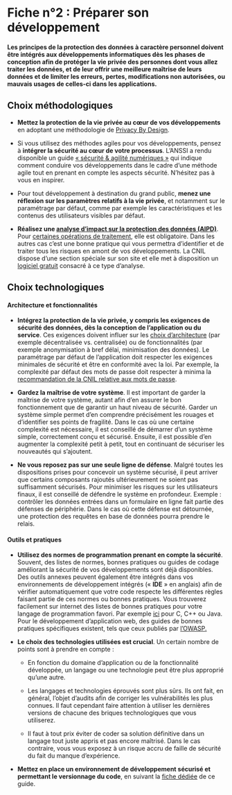 # Fiche n°2 : Préparer son développement

#### Les principes de la protection des données à caractère personnel doivent être intégrés aux développements informatiques dès les phases de conception afin de protéger la vie privée des personnes dont vous allez traiter les données, et de leur offrir une meilleure maîtrise de leurs données et de limiter les erreurs, pertes, modifications non autorisées, ou mauvais usages de celles-ci dans les applications.

## Choix méthodologiques

* **Mettez la protection de la vie privée au cœur de vos développements** en adoptant une méthodologie de [Privacy By Design](https://edpb.europa.eu/our-work-tools/public-consultations-art-704/2019/guidelines-42019-article-25-data-protection-design_en).

* Si vous utilisez des méthodes agiles pour vos développements, pensez à **intégrer la sécurité au cœur de votre processus**. L’ANSSI a rendu disponible un guide [« sécurité & agilité numériques »](https://www.ssi.gouv.fr/uploads/2018/11/guide-securite-numerique-agile-anssi-pa-v1.pdf) qui indique comment conduire vos développements dans le cadre d’une méthode agile tout en prenant en compte les aspects sécurité. N’hésitez pas à vous en inspirer.

* Pour tout développement à destination du grand public, **menez une réflexion sur les paramètres relatifs à la vie privée**, et notamment sur le paramétrage par défaut, comme par exemple les caractéristiques et les contenus des utilisateurs visibles par défaut.

* **Réalisez une [analyse d’impact sur la protection des données (AIPD)](https://www.cnil.fr/fr/RGPD-analyse-impact-protection-des-donnees-aipd)**. Pour [certaines opérations de traitement](https://www.cnil.fr/sites/default/files/atoms/files/liste-traitements-avec-aipd-requise-v2.pdf), elle  est obligatoire. Dans les autres cas c’est une bonne pratique qui vous permettra d’identifier et de traiter tous les risques en amont de vos développements. La CNIL dispose d’une section spéciale sur son site et elle met à disposition un [logiciel gratuit](https://www.cnil.fr/fr/outil-pia-telechargez-et-installez-le-logiciel-de-la-cnil) consacré à ce type d’analyse.


## Choix technologiques

#### Architecture et fonctionnalités

* **Intégrez la protection de la vie privée, y compris les exigences de sécurité des données, dès la conception de l’application ou du service**. Ces exigences doivent influer sur les [choix d’architecture](#Fiche_n°5_:_Faire_un_choix_éclairé_de_son_architecture) (par exemple décentralisée vs. centralisée) ou de fonctionnalités (par exemple anonymisation à bref délai, minimisation des données). Le paramétrage par défaut de l’application doit respecter les exigences minimales de sécurité et être en conformité avec la loi. Par exemple, la complexité par défaut des mots de passe doit respecter à minima la [recommandation de la CNIL relative aux mots de passe](https://www.legifrance.gouv.fr/affichCnil.do?oldAction=rechExpCnil&id=CNILTEXT000033929210&fastReqId=1726469546&fastPos=3).

* **Gardez la maîtrise de votre système**. Il est important de garder la maîtrise de votre système, autant afin d’en assurer le bon fonctionnement que de garantir un haut niveau de sécurité. Garder un système simple permet d’en comprendre précisément les rouages et d’identifier ses points de fragilité. Dans le cas où une certaine complexité est nécessaire, il est conseillé de démarrer d’un système simple, correctement conçu et sécurisé. Ensuite, il est possible d’en augmenter la complexité petit à petit, tout en continuant de sécuriser les nouveautés qui s’ajoutent.

* **Ne vous reposez pas sur une seule ligne de défense**. Malgré toutes les dispositions prises pour concevoir un système sécurisé, il peut arriver que certains composants rajoutés ultérieurement ne soient pas suffisamment sécurisés. Pour minimiser les risques sur les utilisateurs finaux, il est conseillé de défendre le système en profondeur. Exemple : contrôler les données entrées dans un formulaire en ligne fait partie des défenses de périphérie. Dans le cas où cette défense est détournée, une protection des requêtes en base de données pourra prendre le relais.

#### Outils et pratiques

* **Utilisez des normes de programmation prenant en compte la sécurité**. Souvent, des listes de normes, bonnes pratiques ou guides de codage améliorant la sécurité de vos développements sont déjà disponibles. Des outils annexes peuvent également être intégrés dans vos environnements de développement intégrés (« **IDE** » en anglais) afin de vérifier automatiquement que votre code respecte les différentes règles faisant partie de ces normes ou bonnes pratiques. Vous trouverez facilement sur internet des listes de bonnes pratiques pour votre langage de programmation favori. Par exemple [ici](https://wiki.sei.cmu.edu/confluence/display/seccode/SEI+CERT+Coding+Standards) pour C, C++ ou Java. Pour le développement d’application web, des guides de bonnes pratiques spécifiques existent, tels que ceux publiés par [l’OWASP.](https://www.owasp.org/index.php/Main_Page)

* **Le choix des technologies utilisées est crucial**. Un certain nombre de points sont à prendre en compte :

    * En fonction du domaine d’application ou de la fonctionnalité développée, un langage ou une technologie peut être plus approprié qu’une autre.

    * Les langages et technologies éprouvés sont plus sûrs. Ils ont fait, en général, l’objet d’audits afin de corriger les vulnérabilités les plus connues. Il faut cependant faire attention à utiliser les dernières versions de chacune des briques technologiques que vous utiliserez.

    * Il faut à tout prix éviter de coder sa solution définitive dans un langage tout juste appris et pas encore maîtrisé. Dans le cas contraire, vous vous exposez à un risque accru de faille de sécurité du fait du manque d’expérience.

* **Mettez en place un environnement de développement sécurisé et permettant le versionnage du code**, en suivant la [fiche dédiée](#Fiche_n°3_:_Sécuriser_son_environnement_de_développement) de ce guide.
